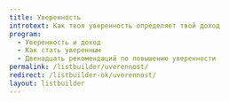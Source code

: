 ```yaml
---
title: Уверенность
introtext: Как твоя уверенность определяет твой доход
program:
  - Уверенность и доход
  - Как стать уверенным
  - Двенадцать рекомендаций по повышению уверенности
permalink: /listbuilder/uverennost/
redirect: /listbuilder-ok/uverennost/
layout: listbuilder
---
```


